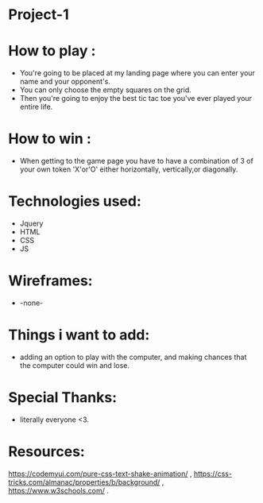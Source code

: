 # Project-1


# How to play :

* You're going to be placed at my landing page where you can enter your name and your opponent's.
* You can only choose the empty squares on the grid.
* Then you're going to enjoy the best tic tac toe you've ever played your entire life.

# How to win :
 
 * When getting to the game page you have to have a combination of 3 of your own token 'X'or'O' either horizontally,    vertically,or diagonally.
 
 # Technologies used:
 
* Jquery
* HTML
* CSS 
* JS

# Wireframes:

* -none- 

# Things i want to add:

* adding an option to play with the computer, and making chances that the computer could win and lose.

# Special Thanks:

* literally everyone <3.


# Resources:

https://codemyui.com/pure-css-text-shake-animation/ , 
https://css-tricks.com/almanac/properties/b/background/ ,
https://www.w3schools.com/ .

